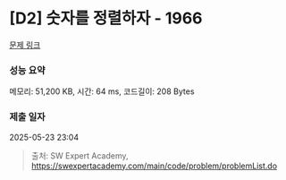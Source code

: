 # [D2] 숫자를 정렬하자 - 1966 

[문제 링크](https://swexpertacademy.com/main/code/problem/problemDetail.do?contestProbId=AV5PrmyKAWEDFAUq) 

### 성능 요약

메모리: 51,200 KB, 시간: 64 ms, 코드길이: 208 Bytes

### 제출 일자

2025-05-23 23:04



> 출처: SW Expert Academy, https://swexpertacademy.com/main/code/problem/problemList.do